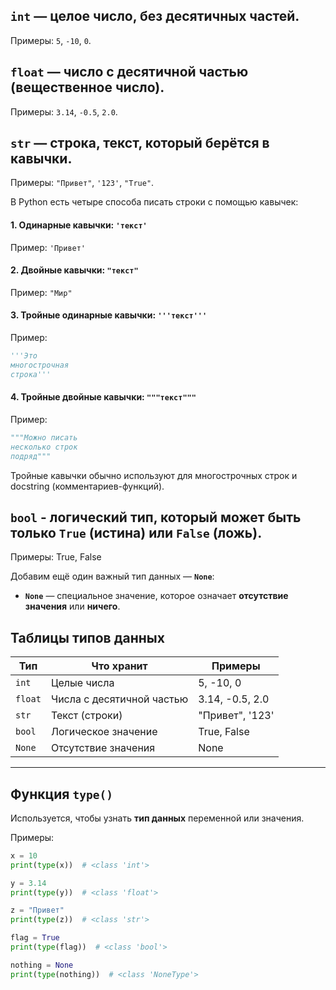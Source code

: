 
## **`int`** — целое число, без десятичных частей.
  Примеры: `5`, `-10`, `0`.

## **`float`** — число с десятичной частью (вещественное число).
  Примеры: `3.14`, `-0.5`, `2.0`.

##  **`str`** — строка, текст, который берётся в кавычки.
  Примеры: `"Привет"`, `'123'`, `"True"`.

В Python есть четыре способа писать строки с помощью кавычек:

#### 1. **Одинарные кавычки**: `'текст'`
   Пример: `'Привет'`

#### 2. **Двойные кавычки**: `"текст"`
   Пример: `"Мир"`

#### 3. **Тройные одинарные кавычки**: `'''текст'''`
   Пример:

   ```python
   '''Это
   многострочная
   строка'''
   ```

#### 4. **Тройные двойные кавычки**: `"""текст"""`
   Пример:

   ```python
   """Можно писать
   несколько строк
   подряд"""
   ```

Тройные кавычки обычно используют для многострочных строк и docstring (комментариев-функций).

##  **`bool`** - логический тип, который может быть только `True` (истина) или `False` (ложь).
   Примеры: True, False
   
Добавим ещё один важный тип данных — **`None`**:

* **`None`** — специальное значение, которое означает **отсутствие значения** или **ничего**.



## Таблицы типов данных


| Тип     | Что хранит                | Примеры         |
| ------- | ------------------------- | --------------- |
| `int`   | Целые числа               | 5, -10, 0       |
| `float` | Числа с десятичной частью | 3.14, -0.5, 2.0 |
| `str`   | Текст (строки)            | "Привет", '123' |
| `bool`  | Логическое значение       | True, False     |
| `None`  | Отсутствие значения       | None            |


---

## Функция **`type()`**

Используется, чтобы узнать **тип данных** переменной или значения.

Примеры:

```python
x = 10
print(type(x))  # <class 'int'>

y = 3.14
print(type(y))  # <class 'float'>

z = "Привет"
print(type(z))  # <class 'str'>

flag = True
print(type(flag))  # <class 'bool'>

nothing = None
print(type(nothing))  # <class 'NoneType'>
```

